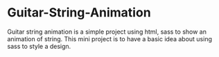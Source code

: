 # Guitar-String-Animation
Guitar string animation is a simple project using html, sass to show an animation of string. This mini project is to have a basic idea about using sass to style a design.
